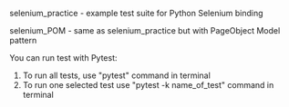 selenium_practice - example test suite for Python Selenium binding

selenium_POM - same as selenium_practice but with PageObject Model pattern

You can run test with Pytest:
1. To run all tests, use "pytest" command in terminal
2. To run one selected test use "pytest -k name_of_test" command in terminal
